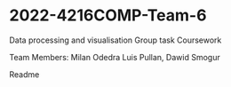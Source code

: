 # 2022-4216COMP-Team-6
Data processing and visualisation Group task Coursework

Team Members: Milan Odedra Luis Pullan, Dawid Smogur



Readme

